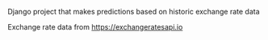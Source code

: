 Django project that makes predictions based on historic exchange rate data

Exchange rate data from https://exchangeratesapi.io
